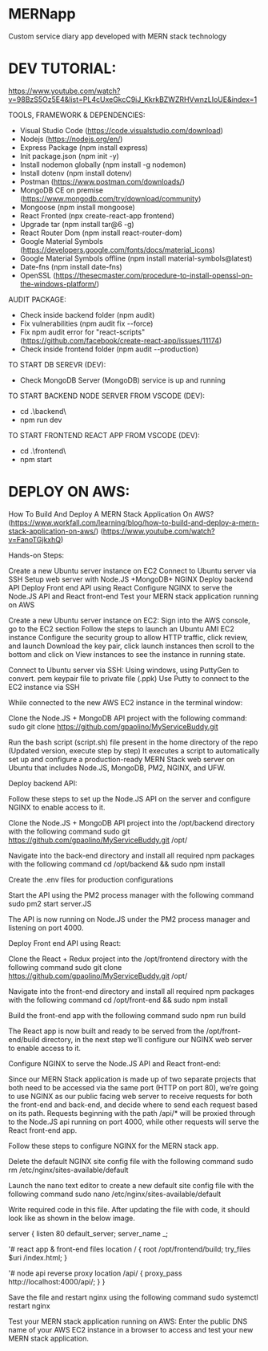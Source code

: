# MERNapp
Custom service diary app developed with MERN stack technology


# DEV TUTORIAL:
https://www.youtube.com/watch?v=98BzS5Oz5E4&list=PL4cUxeGkcC9iJ_KkrkBZWZRHVwnzLIoUE&index=1

TOOLS, FRAMEWORK & DEPENDENCIES:
- Visual Studio Code (https://code.visualstudio.com/download)
- Nodejs (https://nodejs.org/en/)
- Express Package (npm install express)
- Init package.json (npm init -y)
- Install nodemon globally (npm install -g nodemon)
- Install dotenv (npm install dotenv)
- Postman (https://www.postman.com/downloads/)
- MongoDB CE on premise (https://www.mongodb.com/try/download/community)
- Mongoose (npm install mongoose)
- React Fronted (npx create-react-app frontend)
- Upgrade tar (npm install tar@6 -g)
- React Router Dom (npm install react-router-dom)
- Google Material Symbols (https://developers.google.com/fonts/docs/material_icons)
- Google Material Symbols offline (npm install material-symbols@latest)
- Date-fns (npm install date-fns)
- OpenSSL (https://thesecmaster.com/procedure-to-install-openssl-on-the-windows-platform/)

AUDIT PACKAGE:
- Check inside backend folder (npm audit)
- Fix vulnerabilities (npm audit fix --force)
- Fix npm audit error for "react-scripts" (https://github.com/facebook/create-react-app/issues/11174)
- Check inside frontend folder (npm audit --production)

TO START DB SEREVR (DEV):
- Check MongoDB Server (MongoDB) service is up and running

TO START BACKEND NODE SERVER FROM VSCODE (DEV):
- cd .\backend\
- npm run dev

TO START FRONTEND REACT APP FROM VSCODE (DEV):
- cd .\frontend\
- npm start


# DEPLOY ON AWS:
How To Build And Deploy A MERN Stack Application On AWS?
(https://www.workfall.com/learning/blog/how-to-build-and-deploy-a-mern-stack-application-on-aws/)
(https://www.youtube.com/watch?v=FanoTGjkxhQ)

Hands-on
Steps:

Create a new Ubuntu server instance on EC2
Connect to Ubuntu server via SSH
Setup web server with Node.JS +MongoDB+ NGINX 
Deploy backend API
Deploy Front end API using React 
Configure NGINX to serve the Node.JS API and React front-end
Test your MERN stack application running on AWS


Create a new Ubuntu server instance on EC2:
Sign into the AWS console, go to the EC2 section
Follow the steps to launch an Ubuntu AMI EC2 instance
Configure the security group to allow HTTP traffic, click review, and launch
Download the key pair, click launch instances then scroll to the bottom and click on View instances to see the instance in running state. 


Connect to Ubuntu server via SSH:
Using windows, using PuttyGen to convert. pem keypair file to private file (.ppk)
Use Putty to connect to the EC2 instance via SSH


While connected to the new AWS EC2 instance in the terminal window:

Clone the Node.JS + MongoDB API project with the following command: 
sudo git clone https://github.com/gpaolino/MyServiceBuddy.git

Run the bash script (script.sh) file present in the home directory of the repo (Updated version, execute step by step)
It executes a script to automatically set up and configure a production-ready MERN Stack web server on Ubuntu that includes Node.JS, MongoDB, PM2, NGINX, and UFW.


Deploy backend API:

Follow these steps to set up the Node.JS API on the server and configure NGINX to enable access to it.

Clone the Node.JS + MongoDB API project into the /opt/backend directory with the following command 
sudo git https://github.com/gpaolino/MyServiceBuddy.git /opt/

Navigate into the back-end directory and install all required npm packages with the following  command 
cd /opt/backend && sudo npm install

Create the .env files for production configurations

Start the API using the PM2 process manager with the following command 
sudo pm2 start server.JS

The API is now running on Node.JS under the PM2 process manager and listening on port 4000.


Deploy Front end API using React:

Clone the React + Redux project into the /opt/frontend directory with the following command
sudo git clone https://github.com/gpaolino/MyServiceBuddy.git /opt/

Navigate into the front-end directory and install all required npm packages with the following command 
cd /opt/front-end && sudo npm install

Build the front-end app with the following command
sudo npm run build

The React app is now built and ready to be served from the /opt/front-end/build directory, in the next step we’ll configure our NGINX web server to enable access to it.


Configure NGINX to serve the Node.JS API and React front-end:

Since our MERN Stack application is made up of two separate projects that both need to be accessed via the same port (HTTP on port 80), we’re going to use NGINX as our public facing web server to receive requests for both the front-end and back-end, and decide where to send each request based on its path. Requests beginning with the path /api/* will be proxied through to the Node.JS api running on port 4000, while other requests will serve the React front-end app.

Follow these steps to configure NGINX for the MERN stack app.

Delete the default NGINX site config file with the following command 
sudo rm /etc/nginx/sites-available/default

Launch the nano text editor to create a new default site config file with the following command 
sudo nano /etc/nginx/sites-available/default

Write required code in this file. After updating the file with code, it should look like as shown in the below image.

server {
  listen 80 default_server;
  server_name _;
  
  '# react app & front-end files
  location / {
    root /opt/frontend/build;
	try_files $uri /index.html;
  }
  
  '# node api reverse proxy
  location /api/ {
    proxy_pass http://localhost:4000/api/;
  }
}

Save the file and restart nginx using the following command
sudo systemctl restart nginx


Test your MERN stack application running on AWS:
Enter the public DNS name of your AWS EC2 instance in a browser to access and test your new MERN stack application.
